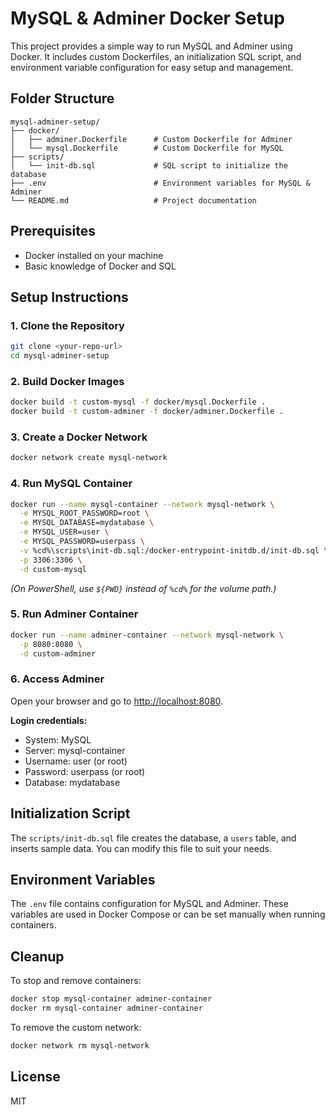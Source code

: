# MySQL & Adminer Docker Setup

This project provides a simple way to run MySQL and Adminer using Docker. It includes custom Dockerfiles, an initialization SQL script, and environment variable configuration for easy setup and management.

## Folder Structure

```
mysql-adminer-setup/
├── docker/
│   ├── adminer.Dockerfile      # Custom Dockerfile for Adminer
│   └── mysql.Dockerfile        # Custom Dockerfile for MySQL
├── scripts/
│   └── init-db.sql             # SQL script to initialize the database
├── .env                        # Environment variables for MySQL & Adminer
└── README.md                   # Project documentation
```

## Prerequisites

- Docker installed on your machine
- Basic knowledge of Docker and SQL

## Setup Instructions

### 1. Clone the Repository

```sh
git clone <your-repo-url>
cd mysql-adminer-setup
```

### 2. Build Docker Images

```sh
docker build -t custom-mysql -f docker/mysql.Dockerfile .
docker build -t custom-adminer -f docker/adminer.Dockerfile .
```

### 3. Create a Docker Network

```sh
docker network create mysql-network
```

### 4. Run MySQL Container

```sh
docker run --name mysql-container --network mysql-network \
  -e MYSQL_ROOT_PASSWORD=root \
  -e MYSQL_DATABASE=mydatabase \
  -e MYSQL_USER=user \
  -e MYSQL_PASSWORD=userpass \
  -v %cd%\scripts\init-db.sql:/docker-entrypoint-initdb.d/init-db.sql \
  -p 3306:3306 \
  -d custom-mysql
```
*(On PowerShell, use `${PWD}` instead of `%cd%` for the volume path.)*

### 5. Run Adminer Container

```sh
docker run --name adminer-container --network mysql-network \
  -p 8080:8080 \
  -d custom-adminer
```

### 6. Access Adminer

Open your browser and go to [http://localhost:8080](http://localhost:8080).

**Login credentials:**
- System: MySQL
- Server: mysql-container
- Username: user (or root)
- Password: userpass (or root)
- Database: mydatabase

## Initialization Script

The `scripts/init-db.sql` file creates the database, a `users` table, and inserts sample data. You can modify this file to suit your needs.

## Environment Variables

The `.env` file contains configuration for MySQL and Adminer. These variables are used in Docker Compose or can be set manually when running containers.

## Cleanup

To stop and remove containers:

```sh
docker stop mysql-container adminer-container
docker rm mysql-container adminer-container
```

To remove the custom network:

```sh
docker network rm mysql-network
```

## License

MIT